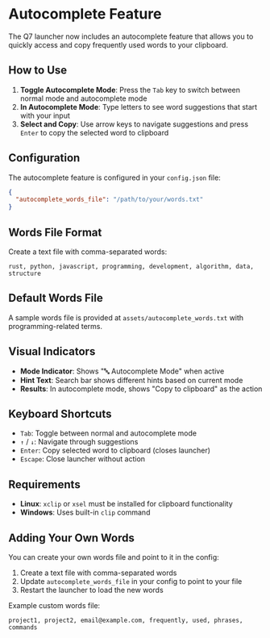 # Autocomplete Feature

The Q7 launcher now includes an autocomplete feature that allows you to quickly access and copy frequently used words to your clipboard.

## How to Use

1. **Toggle Autocomplete Mode**: Press the `Tab` key to switch between normal mode and autocomplete mode
2. **In Autocomplete Mode**: Type letters to see word suggestions that start with your input
3. **Select and Copy**: Use arrow keys to navigate suggestions and press `Enter` to copy the selected word to clipboard

## Configuration

The autocomplete feature is configured in your `config.json` file:

```json
{
  "autocomplete_words_file": "/path/to/your/words.txt"
}
```

## Words File Format

Create a text file with comma-separated words:

```
rust, python, javascript, programming, development, algorithm, data, structure
```

## Default Words File

A sample words file is provided at `assets/autocomplete_words.txt` with programming-related terms.

## Visual Indicators

- **Mode Indicator**: Shows "🔤 Autocomplete Mode" when active
- **Hint Text**: Search bar shows different hints based on current mode
- **Results**: In autocomplete mode, shows "Copy to clipboard" as the action

## Keyboard Shortcuts

- `Tab`: Toggle between normal and autocomplete mode
- `↑` / `↓`: Navigate through suggestions
- `Enter`: Copy selected word to clipboard (closes launcher)
- `Escape`: Close launcher without action

## Requirements

- **Linux**: `xclip` or `xsel` must be installed for clipboard functionality
- **Windows**: Uses built-in `clip` command

## Adding Your Own Words

You can create your own words file and point to it in the config:

1. Create a text file with comma-separated words
2. Update `autocomplete_words_file` in your config to point to your file
3. Restart the launcher to load the new words

Example custom words file:
```
project1, project2, email@example.com, frequently, used, phrases, commands
```
